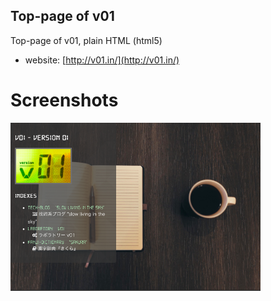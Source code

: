 ## Top-page of v01

Top-page of v01, plain HTML (html5)

- website: [http://v01.in/](http://v01.in/)

# Screenshots

<img src="https://raw.githubusercontent.com/atmarksharp/v01-top-page/master/img/v01-top-screenshot.png" alt="v01-top-screenshot" style="width:400px;"/>